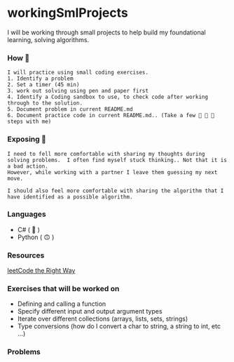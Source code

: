 # workingSmlProjects

I will be working through small projects to help build my 
foundational learning, solving algorithms.
### How 🥸
    I will practice using small coding exercises.
    1. Identify a problem
    2. Set a timer (45 min)
    3. work out solving using pen and paper first
    4. Identify a Coding sandbox to use, to check code after working through to the solution.
    5. Document problem in current README.md
    6. Document practice code in current README.md.. (Take a few 👠 👟 👢 steps with me)
    
### Exposing 🥴
    I need to fell more comfortable with sharing my thoughts during solving problems.  I often find myself stuck thinking.. Not that it is a bad action. 
    However, while working with a partner I leave them guessing my next move.  
    
    I should also feel more comfortable with sharing the algorithm that I have identified as a possible algorithm.
    
### Languages
- C# ( 🥰 )
- Python ( 🙃 )

### Resources
[leetCode the Right Way](https://www.linkedin.com/pulse/how-practice-leetcode-problems-right-way-anthony-d-mays/?trackingId=SiVmnY7BTJWj4Pd5G170Pw%3D%3D)

### Exercises that will be worked on
- Defining and calling a function
- Specify different input and output argument types
- Iterate over different collections (arrays, lists, sets, strings)
- Type conversions (how do I convert a char to string, a string to int, etc ...)

### Problems




